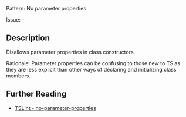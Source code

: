 Pattern: No parameter properties

Issue: -

## Description

Disallows parameter properties in class constructors.  
  
Rationale: Parameter properties can be confusing to those new to TS as they are less explicit than other ways of declaring and initializing class members.

## Further Reading

* [TSLint - no-parameter-properties](https://palantir.github.io/tslint/rules/no-parameter-properties)